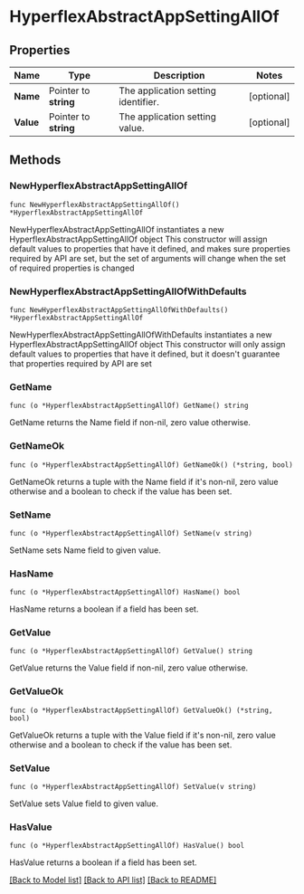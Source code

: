 # HyperflexAbstractAppSettingAllOf

## Properties

Name | Type | Description | Notes
------------ | ------------- | ------------- | -------------
**Name** | Pointer to **string** | The application setting identifier. | [optional] 
**Value** | Pointer to **string** | The application setting value. | [optional] 

## Methods

### NewHyperflexAbstractAppSettingAllOf

`func NewHyperflexAbstractAppSettingAllOf() *HyperflexAbstractAppSettingAllOf`

NewHyperflexAbstractAppSettingAllOf instantiates a new HyperflexAbstractAppSettingAllOf object
This constructor will assign default values to properties that have it defined,
and makes sure properties required by API are set, but the set of arguments
will change when the set of required properties is changed

### NewHyperflexAbstractAppSettingAllOfWithDefaults

`func NewHyperflexAbstractAppSettingAllOfWithDefaults() *HyperflexAbstractAppSettingAllOf`

NewHyperflexAbstractAppSettingAllOfWithDefaults instantiates a new HyperflexAbstractAppSettingAllOf object
This constructor will only assign default values to properties that have it defined,
but it doesn't guarantee that properties required by API are set

### GetName

`func (o *HyperflexAbstractAppSettingAllOf) GetName() string`

GetName returns the Name field if non-nil, zero value otherwise.

### GetNameOk

`func (o *HyperflexAbstractAppSettingAllOf) GetNameOk() (*string, bool)`

GetNameOk returns a tuple with the Name field if it's non-nil, zero value otherwise
and a boolean to check if the value has been set.

### SetName

`func (o *HyperflexAbstractAppSettingAllOf) SetName(v string)`

SetName sets Name field to given value.

### HasName

`func (o *HyperflexAbstractAppSettingAllOf) HasName() bool`

HasName returns a boolean if a field has been set.

### GetValue

`func (o *HyperflexAbstractAppSettingAllOf) GetValue() string`

GetValue returns the Value field if non-nil, zero value otherwise.

### GetValueOk

`func (o *HyperflexAbstractAppSettingAllOf) GetValueOk() (*string, bool)`

GetValueOk returns a tuple with the Value field if it's non-nil, zero value otherwise
and a boolean to check if the value has been set.

### SetValue

`func (o *HyperflexAbstractAppSettingAllOf) SetValue(v string)`

SetValue sets Value field to given value.

### HasValue

`func (o *HyperflexAbstractAppSettingAllOf) HasValue() bool`

HasValue returns a boolean if a field has been set.


[[Back to Model list]](../README.md#documentation-for-models) [[Back to API list]](../README.md#documentation-for-api-endpoints) [[Back to README]](../README.md)



